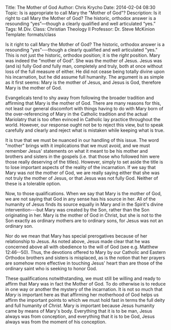 Title: The Mother of God
Author: Chris Krycho
Date: 2014-02-04 08:30
Topic: Is is appropriate to call Mary the "Mother of God"?
Description: Is it right to call Mary the Mother of God? The historic, orthodox answer is a resounding &ldquo;yes&rdquo;&mdash;though a clearly qualified and well articulated &ldquo;yes.&rdquo;
Tags: M.&hairsp;Div.
Class: Christian Theology II
Professor: Dr. Steve McKinion
Template: formats/class

Is it right to call Mary the Mother of God? The historic, orthodox answer is a resounding "yes"---though a clearly qualified and well articulated "yes." This is not just the historic, orthodox position; it is the *right* position. Mary was indeed the "mother of God". She was the mother of Jesus. Jesus was (and is) fully God *and* fully man, completely and truly, both at once without loss of the full measure of either. He did not cease being totally divine upon his incarnation, but he did assume full humanity. The argument is as simple as it first seems: Mary is the mother of Jesus, and Jesus is God, therefore Mary is the mother of God.

Evangelicals tend to shy away from following the broader tradition and affirming that Mary is the mother of God. There are many reasons for this, not least our general discomfort with things having to do with Mary born of the over-referencing of Mary in the Catholic tradition and the actual Mariolatry that is too often evinced in Catholic lay practice throughout the world. However, our response ought not be to reject this view, but to speak carefully and clearly and reject what is mistaken while keeping what is true.

It is true that we must be nuanced in our handling of this issue. The word "mother" brings with it implications that we must avoid, and we must remember Jesus' statements on what it meant to be his mother and brothers and sisters in the gospels (i.e. that those who followed him were those really deserving of the titles). However, simply to set aside the title is to lose important aspects of the reality of the incarnation. If we say that Mary was *not* the mother of God, we are really saying either that she was not truly the mother of Jesus, or that Jesus was not fully God. Neither of these is a tolerable option.

Now, to those qualifications. When we say that Mary is the mother of God, we are not saying that God in any sense has his source in her. All of the humanity of Jesus finds its source equally in Mary and in the Spirit's divine intervention---but Mary was created by the Son, rather than the Son originating in her. Mary is the mother of God in Christ, but she is not to the Son exactly as ordinary mothers are to ordinary sons, for Jesus was not an ordinary son.

Nor do we mean that Mary has special prerogatives because of her relationship to Jesus. As noted above, Jesus made clear that he was concerned above all with obedience to the will of God (see e.g. Matthew 12:46--50). Thus, the devotions offered to Mary by our Catholic and Eastern Orthodox brothers and sisters is misplaced, as is the notion that her prayers are somehow more effective in touching Jesus' heart than are those of the ordinary saint who is seeking to honor God.

These qualifications notwithstanding, we must still be willing and ready to affirm that Mary was in fact the Mother of God. To do otherwise is to reduce in one way or another the mystery of the incarnation. It is not so much that *Mary* is important here as that affirming her motherhood of God helps us affirm the important points to which we must hold fast in terms the full deity and full humanity of *Christ*. Mary is important because Jesus humanity came by means of Mary's body. Everything that it is to be man, Jesus always was from conception, and everything that it is to be God, Jesus always was from the moment of his conception.
